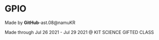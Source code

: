 # GPIO

Made by **GitHub**-ast.08@namuKR

Made through Jul 26 2021 - Jul 29 2021 @ KIT SCIENCE GIFTED CLASS

